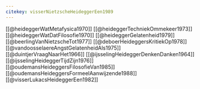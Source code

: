 ```yaml
---
citekey: visserNietzscheHeideggerEen1989
---
```

[[@heideggerWatMetafysica1970]]
[[@heideggerTechniekOmmekeer1973]]
[[@heideggerWatDatFilosofie1970]]
[[@heideggerGelatenheid1979]]
[[@beerlingVanNietzscheTot1977]]
[[@deboerHeideggersKritiekOp1978]]
[[@vandoosselaereAngstGelatenheidAls1975]]
[[@duintjerVraagNaarHet1966]]
[[@ijsselingHeideggerDenkenDanken1964]]
[[@ijsselingHeideggerTijdZijn1976]]
[[@oudemansHeideggersFilosofieVan1985]]
[[@oudemansHeideggersFormeelAanwijzende1988]]
[[@visserLukacsHeideggerEen1982]]
